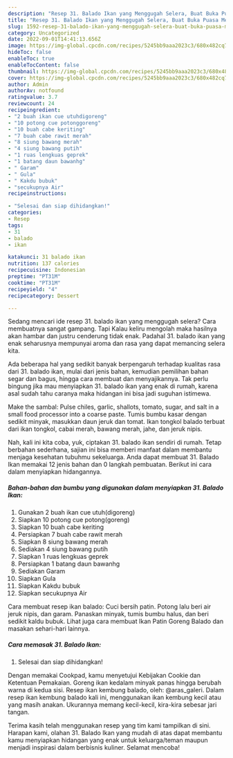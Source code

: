```yaml
---
description: "Resep 31. Balado Ikan yang Menggugah Selera, Buat Buka Puasa Menggugah Selera"
title: "Resep 31. Balado Ikan yang Menggugah Selera, Buat Buka Puasa Menggugah Selera"
slug: 1592-resep-31-balado-ikan-yang-menggugah-selera-buat-buka-puasa-menggugah-selera
category: Uncategorized
date: 2022-09-01T14:41:13.656Z
image: https://img-global.cpcdn.com/recipes/5245bb9aaa2023c3/680x482cq70/31-balado-ikan-foto-resep-utama.jpg
hideToc: false
enableToc: true
enableTocContent: false
thumbnail: https://img-global.cpcdn.com/recipes/5245bb9aaa2023c3/680x482cq70/31-balado-ikan-foto-resep-utama.jpg
cover: https://img-global.cpcdn.com/recipes/5245bb9aaa2023c3/680x482cq70/31-balado-ikan-foto-resep-utama.jpg
author: Admin
authorAv: notfound
ratingvalue: 3.7
reviewcount: 24
recipeingredient:
- "2 buah ikan cue utuhdigoreng"
- "10 potong cue potonggoreng"
- "10 buah cabe keriting"
- "7 buah cabe rawit merah"
- "8 siung bawang merah"
- "4 siung bawang putih"
- "1 ruas lengkuas geprek"
- "1 batang daun bawanhg"
- " Garam"
- " Gula"
- " Kakdu bubuk"
- "secukupnya Air"
recipeinstructions:

- "Selesai dan siap dihidangkan!"
categories:
- Resep
tags:
- 31
- balado
- ikan

katakunci: 31 balado ikan 
nutrition: 137 calories
recipecuisine: Indonesian
preptime: "PT31M"
cooktime: "PT31M"
recipeyield: "4"
recipecategory: Dessert

---
```



Sedang mencari ide resep 31. balado ikan yang menggugah selera? Cara membuatnya sangat gampang. Tapi Kalau keliru mengolah maka hasilnya akan hambar dan justru cenderung tidak enak. Padahal 31. balado ikan yang enak seharusnya mempunyai aroma dan rasa yang dapat memancing selera kita.


Ada beberapa hal yang sedikit banyak berpengaruh terhadap kualitas rasa dari 31. balado ikan, mulai dari jenis bahan, kemudian pemilihan bahan segar dan bagus, hingga cara membuat dan menyajikannya. Tak perlu bingung jika mau menyiapkan 31. balado ikan yang enak di rumah, karena asal sudah tahu caranya maka hidangan ini bisa jadi suguhan istimewa.

Make the sambal: Pulse chiles, garlic, shallots, tomato, sugar, and salt in a small food processor into a coarse paste. Tumis bumbu kasar dengan sedikit minyak, masukkan daun jeruk dan tomat. Ikan tongkol balado terbuat dari ikan tongkol, cabai merah, bawang merah, jahe, dan jeruk nipis.


Nah, kali ini kita coba, yuk, ciptakan 31. balado ikan sendiri di rumah. Tetap berbahan sederhana, sajian ini bisa memberi manfaat dalam membantu menjaga kesehatan tubuhmu sekeluarga. Anda dapat membuat 31. Balado Ikan memakai 12 jenis bahan dan 0 langkah pembuatan. Berikut ini cara dalam menyiapkan hidangannya.

<!--inarticleads1-->

##### Bahan-bahan dan bumbu yang digunakan dalam menyiapkan 31. Balado Ikan:

1. Gunakan 2 buah ikan cue utuh(digoreng)
1. Siapkan 10 potong cue potong(goreng)
1. Siapkan 10 buah cabe keriting
1. Persiapkan 7 buah cabe rawit merah
1. Siapkan 8 siung bawang merah
1. Sediakan 4 siung bawang putih
1. Siapkan 1 ruas lengkuas geprek
1. Persiapkan 1 batang daun bawanhg
1. Sediakan  Garam
1. Siapkan  Gula
1. Siapkan  Kakdu bubuk
1. Siapkan secukupnya Air


Cara membuat resep ikan balado: Cuci bersih patin. Potong lalu beri air jeruk nipis, dan garam. Panaskan minyak, tumis bumbu halus, dan beri sedikit kaldu bubuk. Lihat juga cara membuat Ikan Patin Goreng Balado dan masakan sehari-hari lainnya. 

<!--inarticleads2-->

##### Cara memasak 31. Balado Ikan:


1. Selesai dan siap dihidangkan!

Dengan memakai Cookpad, kamu menyetujui Kebijakan Cookie dan Ketentuan Pemakaian. Goreng ikan kedalam minyak panas hingga berubah warna di kedua sisi. Resep ikan kembung balado, oleh: @aras_galeri. Dalam resep ikan kembung balado kali ini, menggunakan ikan kembung kecil atau yang masih anakan. Ukurannya memang kecil-kecil, kira-kira sebesar jari tangan. 

Terima kasih telah menggunakan resep yang tim kami tampilkan di sini. Harapan kami, olahan 31. Balado Ikan yang mudah di atas dapat membantu kamu menyiapkan hidangan yang enak untuk keluarga/teman maupun menjadi inspirasi dalam berbisnis kuliner. Selamat mencoba!

